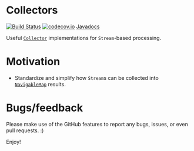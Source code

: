 # Collectors

[![Build Status](https://travis-ci.org/h-j-k/collectors.svg?branch=master)](https://travis-ci.org/h-j-k/collectors)
[![codecov.io](http://codecov.io/github/h-j-k/collectors/coverage.svg?branch=master)](http://codecov.io/github/h-j-k/collectors?branch=master)
[Javadocs](https://h-j-k.github.io/collectors/javadoc)

Useful [`Collector`][1] implementations for `Stream`-based processing.

# Motivation

- Standardize and simplify how `Stream`s can be collected into [`NavigableMap`][2] results.

# Bugs/feedback

Please make use of the GitHub features to report any bugs, issues, or even pull requests. :)

Enjoy!

[1]: https://docs.oracle.com/javase/8/docs/api/java/util/stream/Collector.html
[2]: https://docs.oracle.com/javase/8/docs/api/java/util/NavigableMap.html